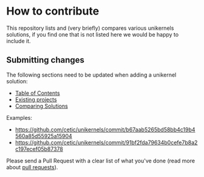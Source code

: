 # How to contribute

This repository lists and (very briefly) compares various unikernels solutions, if you find one that is not listed here we would be happy to include it.

## Submitting changes

The following sections need to be updated when adding a unikernel solution: 

* [Table of Contents](https://github.com/cetic/unikernels#table-of-contents)
* [Existing projects](https://github.com/cetic/unikernels#existing-projects) 
* [Comparing Solutions](https://github.com/cetic/unikernels#comparing-solutions)

Examples:

* https://github.com/cetic/unikernels/commit/b67aab5265bd58bb4c19b4560a85d55925a15904
* https://github.com/cetic/unikernels/commit/91bf2fda79634b0cefe7b8a2c197ecef05b87378

Please send a Pull Request with a clear list of what you've done (read more about [pull requests](http://help.github.com/pull-requests/)). 

